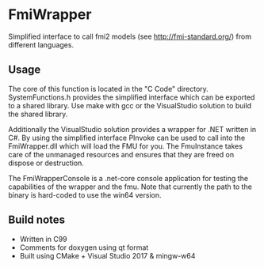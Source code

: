 # FmiWrapper
Simplified interface to call fmi2 models (see http://fmi-standard.org/) from different languages.

## Usage
The core of this function is located in the "C Code" directory. SystemFunctions.h provides the simplified interface which can be exported to a shared library. Use make with gcc or the VisualStudio solution to build the shared library.

Additionally the VisualStudio solution provides a wrapper for .NET written in C#. By using the simplified interface PInvoke can be used to call into the FmiWrapper.dll which will load the FMU for you. The FmuInstance takes care of the unmanaged resources and ensures that they are freed on dispose or destruction.

The FmiWrapperConsole is a .net-core console application for testing the capabilities of the wrapper and the fmu. Note that currently the path to the binary is hard-coded to use the win64 version.

## Build notes
- Written in C99
- Comments for doxygen using qt format
- Built using CMake + Visual Studio 2017 & mingw-w64
